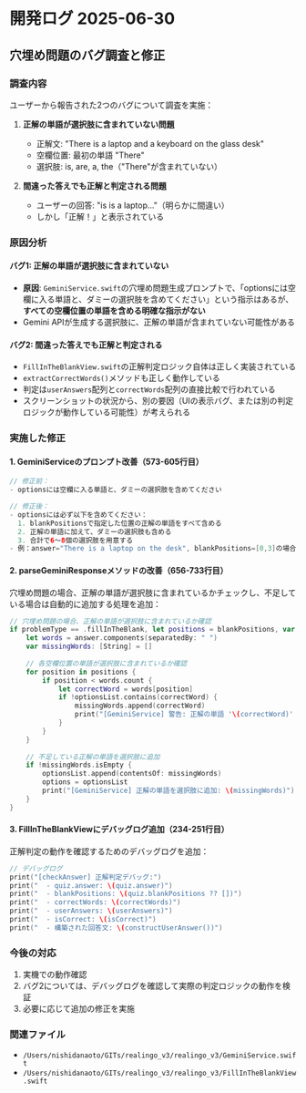 # 開発ログ 2025-06-30

## 穴埋め問題のバグ調査と修正

### 調査内容
ユーザーから報告された2つのバグについて調査を実施：

1. **正解の単語が選択肢に含まれていない問題**
   - 正解文: "There is a laptop and a keyboard on the glass desk"
   - 空欄位置: 最初の単語 "There"
   - 選択肢: is, are, a, the（"There"が含まれていない）

2. **間違った答えでも正解と判定される問題**
   - ユーザーの回答: "is is a laptop..."（明らかに間違い）
   - しかし「正解！」と表示されている

### 原因分析

#### バグ1: 正解の単語が選択肢に含まれていない
- **原因**: `GeminiService.swift`の穴埋め問題生成プロンプトで、「optionsには空欄に入る単語と、ダミーの選択肢を含めてください」という指示はあるが、**すべての空欄位置の単語を含める明確な指示がない**
- Gemini APIが生成する選択肢に、正解の単語が含まれていない可能性がある

#### バグ2: 間違った答えでも正解と判定される
- `FillInTheBlankView.swift`の正解判定ロジック自体は正しく実装されている
- `extractCorrectWords()`メソッドも正しく動作している
- 判定は`userAnswers`配列と`correctWords`配列の直接比較で行われている
- スクリーンショットの状況から、別の要因（UIの表示バグ、または別の判定ロジックが動作している可能性）が考えられる

### 実施した修正

#### 1. GeminiServiceのプロンプト改善（573-605行目）
```swift
// 修正前：
- optionsには空欄に入る単語と、ダミーの選択肢を含めてください

// 修正後：
- optionsには必ず以下を含めてください：
  1. blankPositionsで指定した位置の正解の単語をすべて含める
  2. 正解の単語に加えて、ダミーの選択肢も含める
  3. 合計で6〜8個の選択肢を用意する
- 例：answer="There is a laptop on the desk", blankPositions=[0,3]の場合、optionsには必ず"There"と"on"を含める
```

#### 2. parseGeminiResponseメソッドの改善（656-733行目）
穴埋め問題の場合、正解の単語が選択肢に含まれているかチェックし、不足している場合は自動的に追加する処理を追加：

```swift
// 穴埋め問題の場合、正解の単語が選択肢に含まれているか確認
if problemType == .fillInTheBlank, let positions = blankPositions, var optionsList = options {
    let words = answer.components(separatedBy: " ")
    var missingWords: [String] = []
    
    // 各空欄位置の単語が選択肢に含まれているか確認
    for position in positions {
        if position < words.count {
            let correctWord = words[position]
            if !optionsList.contains(correctWord) {
                missingWords.append(correctWord)
                print("[GeminiService] 警告: 正解の単語 '\(correctWord)' が選択肢に含まれていません")
            }
        }
    }
    
    // 不足している正解の単語を選択肢に追加
    if !missingWords.isEmpty {
        optionsList.append(contentsOf: missingWords)
        options = optionsList
        print("[GeminiService] 正解の単語を選択肢に追加: \(missingWords)")
    }
}
```

#### 3. FillInTheBlankViewにデバッグログ追加（234-251行目）
正解判定の動作を確認するためのデバッグログを追加：

```swift
// デバッグログ
print("[checkAnswer] 正解判定デバッグ:")
print("  - quiz.answer: \(quiz.answer)")
print("  - blankPositions: \(quiz.blankPositions ?? [])")
print("  - correctWords: \(correctWords)")
print("  - userAnswers: \(userAnswers)")
print("  - isCorrect: \(isCorrect)")
print("  - 構築された回答文: \(constructUserAnswer())")
```

### 今後の対応
1. 実機での動作確認
2. バグ2については、デバッグログを確認して実際の判定ロジックの動作を検証
3. 必要に応じて追加の修正を実施

### 関連ファイル
- `/Users/nishidanaoto/GITs/realingo_v3/realingo_v3/GeminiService.swift`
- `/Users/nishidanaoto/GITs/realingo_v3/realingo_v3/FillInTheBlankView.swift`